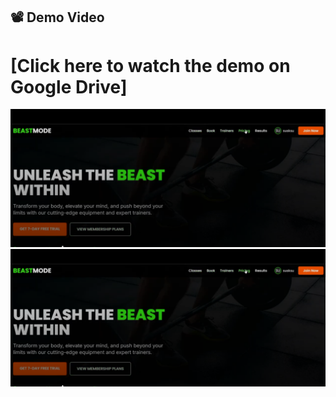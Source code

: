 ## 📽 Demo Video

# [Click here to watch the demo on Google Drive]
[![Demo Video](./client/public/HomePage.png)](https://drive.google.com/file/d/1YE4wKcL3LzqDkXlqBqjj-_XyuGkfUKxv/view?usp=sharing)
[![Demo Video](./client/public/HomePage.png)](https://drive.google.com/file/d/1vd90sfD1wTgw-PjJ-V17UR1HfTObQfok/view?usp=drive_link)

